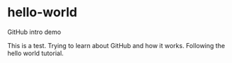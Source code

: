# hello-world
GitHub intro demo

This is a test. Trying to learn about GitHub and how it works.  Following the hello world tutorial.
